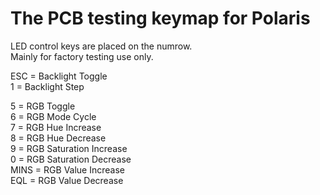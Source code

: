 # The PCB testing keymap for Polaris

LED control keys are placed on the numrow.  
Mainly for factory testing use only.  
  
ESC = Backlight Toggle  
1   = Backlight Step  
  
5    = RGB Toggle  
6    = RGB Mode Cycle  
7    = RGB Hue Increase  
8    = RGB Hue Decrease  
9    = RGB Saturation Increase  
0    = RGB Saturation Decrease  
MINS = RGB Value Increase  
EQL  = RGB Value Decrease  
